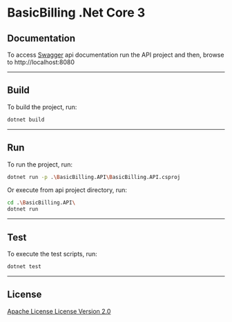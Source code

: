 # BasicBilling .Net Core 3
  
## Documentation
To access [Swagger](https://swagger.io/) api documentation run the API project and then, browse to http://localhost:8080

---

## Build
To build the project, run:
```sh
dotnet build
```

---

## Run
To run the project, run:
```sh
dotnet run -p .\BasicBilling.API\BasicBilling.API.csproj
```
Or execute from api project directory, run:
```sh
cd .\BasicBilling.API\
dotnet run
```

---

## Test
To execute the test scripts, run:
```sh
dotnet test
```

---

## License
  
[Apache License License Version 2.0](LICENSE)